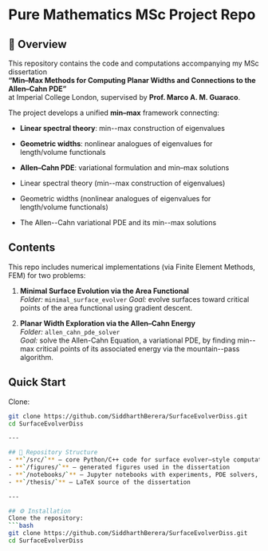 # Pure Mathematics MSc Project Repo

## 📖 Overview
This repository contains the code and computations accompanying my MSc dissertation  
**“Min–Max Methods for Computing Planar Widths and Connections to the Allen–Cahn PDE”**  
at Imperial College London, supervised by **Prof. Marco A. M. Guaraco**.

The project develops a unified **min–max** framework connecting:
- **Linear spectral theory**: min--max construction of eigenvalues  
- **Geometric widths**: nonlinear analogues of eigenvalues for length/volume functionals  
- **Allen–Cahn PDE**: variational formulation and min–max solutions

- Linear spectral theory (min--max construction of eigenvalues)  
- Geometric widths (nonlinear analogues of eigenvalues for length/volume functionals)  
- The Allen--Cahn variational PDE and its min--max solutions

## Contents
This repo includes numerical implementations (via Finite Element Methods, FEM) for two problems:

1. **Minimal Surface Evolution via the Area Functional**  
   _Folder:_ `minimal_surface_evolver`
   _Goal:_ evolve surfaces toward critical points of the area functional using gradient descent.

2. **Planar Width Exploration via the Allen–Cahn Energy**  
   _Folder:_ `allen_cahn_pde_solver`  
   _Goal:_ solve the Allen-Cahn Equation, a variational PDE, by finding min--max critical points of its associated energy via the mountain--pass algorithm.

## Quick Start
Clone:
```bash
git clone https://github.com/SiddharthBerera/SurfaceEvolverDiss.git
cd SurfaceEvolverDiss

---

## 📂 Repository Structure
- **`/src/`** — core Python/C++ code for surface evolver–style computations  
- **`/figures/`** — generated figures used in the dissertation  
- **`/notebooks/`** — Jupyter notebooks with experiments, PDE solvers, and visualisations  
- **`/thesis/`** — LaTeX source of the dissertation  

---

## ⚙️ Installation
Clone the repository:
```bash
git clone https://github.com/SiddharthBerera/SurfaceEvolverDiss.git
cd SurfaceEvolverDiss
